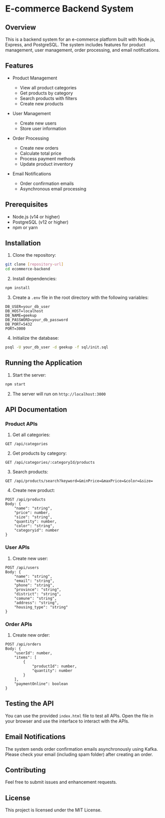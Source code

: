 # E-commerce Backend System

## Overview
This is a backend system for an e-commerce platform built with Node.js, Express, and PostgreSQL. The system includes features for product management, user management, order processing, and email notifications.

## Features
- Product Management
  - View all product categories
  - Get products by category
  - Search products with filters
  - Create new products

- User Management
  - Create new users
  - Store user information

- Order Processing
  - Create new orders
  - Calculate total price
  - Process payment methods
  - Update product inventory

- Email Notifications
  - Order confirmation emails
  - Asynchronous email processing

## Prerequisites
- Node.js (v14 or higher)
- PostgreSQL (v12 or higher)
- npm or yarn

## Installation

1. Clone the repository:
```bash
git clone [repository-url]
cd ecommerce-backend
```

2. Install dependencies:
```bash
npm install
```

3. Create a `.env` file in the root directory with the following variables:
```env
DB_USER=your_db_user
DB_HOST=localhost
DB_NAME=geekup
DB_PASSWORD=your_db_password
DB_PORT=5432
PORT=3000
```

4. Initialize the database:
```bash
psql -U your_db_user -d geekup -f sql/init.sql
```

## Running the Application

1. Start the server:
```bash
npm start
```

2. The server will run on `http://localhost:3000`

## API Documentation

### Product APIs

1. Get all categories:
```
GET /api/categories
```

2. Get products by category:
```
GET /api/categories/:categoryId/products
```

3. Search products:
```
GET /api/products/search?keyword=&minPrice=&maxPrice=&color=&size=
```

4. Create new product:
```
POST /api/products
Body: {
    "name": "string",
    "price": number,
    "size": "string",
    "quantity": number,
    "color": "string",
    "categoryid": number
}
```

### User APIs

1. Create new user:
```
POST /api/users
Body: {
    "name": "string",
    "email": "string",
    "phone": "string",
    "province": "string",
    "district": "string",
    "comune": "string",
    "address": "string",
    "housing_type": "string"
}
```

### Order APIs

1. Create new order:
```
POST /api/orders
Body: {
    "userId": number,
    "items": [
        {
            "productId": number,
            "quantity": number
        }
    ],
    "paymentOnline": boolean
}
```

## Testing the API

You can use the provided `index.html` file to test all APIs. Open the file in your browser and use the interface to interact with the APIs.

## Email Notifications

The system sends order confirmation emails asynchronously using Kafka. Please check your email (including spam folder) after creating an order.

## Contributing

Feel free to submit issues and enhancement requests.

## License

This project is licensed under the MIT License.
